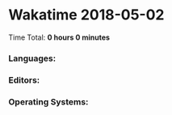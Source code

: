 # Wakatime 2018-05-02

Time Total: **0 hours 0 minutes**

### Languages:

### Editors:

### Operating Systems:

